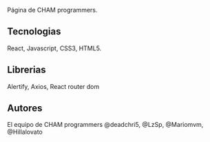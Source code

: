 Página de CHAM programmers.

## Tecnologias

React, Javascript, CSS3, HTML5.

## Librerias

Alertify, Axios, React router dom

## Autores

El equipo de CHAM programmers @deadchri5, @LzSp, @Mariomvm, @Hillalovato


